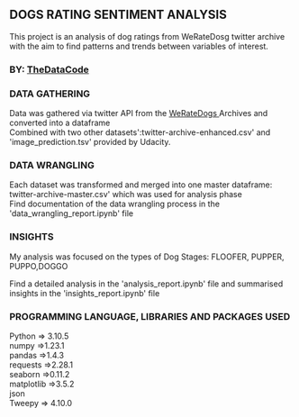 ## DOGS RATING SENTIMENT ANALYSIS
This project is an analysis  of dog ratings from WeRateDosg twitter archive with the aim to find patterns and trends between variables of interest. 


### BY: [TheDataCode](https://github.com/TheDataCode)


### DATA GATHERING

Data was gathered via twitter API from the [WeRateDogs ](https://twitter.com/dog_rates) Archives and converted into a dataframe  
Combined with two other datasets':twitter-archive-enhanced.csv' and 'image_prediction.tsv' provided by Udacity.


### DATA WRANGLING

Each dataset was transformed and merged into one master dataframe: twitter-archive-master.csv' which was used for analysis phase                                                           
Find documentation of the data wrangling process in the 'data_wrangling_report.ipynb' file                   


### INSIGHTS
My analysis was focused on the types of Dog Stages: FLOOFER, PUPPER, PUPPO,DOGGO

Find a detailed analysis in the 'analysis_report.ipynb'  file  and summarised insights in the 'insights_report.ipynb' file



### PROGRAMMING LANGUAGE, LIBRARIES AND PACKAGES USED

Python => 3.10.5                                                                                                     
numpy =>1.23.1                                                                                                       
pandas =>1.4.3                                                                                                       
requests =>2.28.1                                                                                                 
seaborn =>0.11.2                                                                                                   
matplotlib =>3.5.2                                                                                               
json                                                                                                                
Tweepy => 4.10.0                                                                                                   






